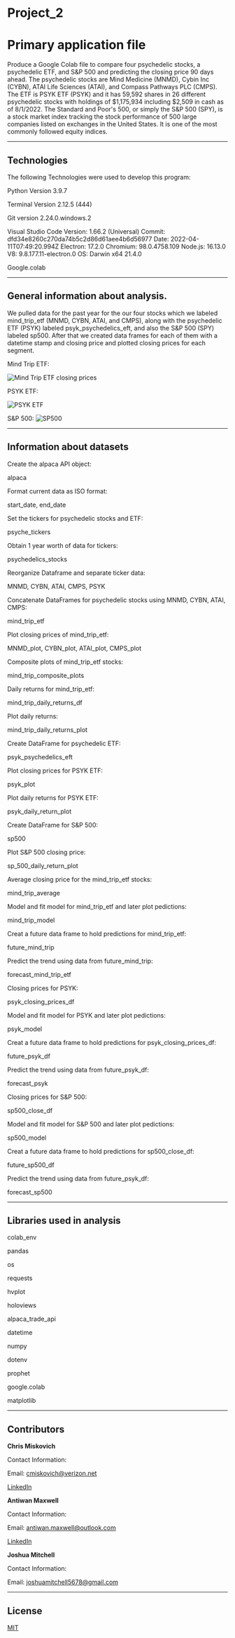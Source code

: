 # Project_2
# Primary application file

Produce a Google Colab file to compare four psychedelic stocks, a psychedelic ETF, and S&P 500 and predicting the closing price 90 days ahead.  The psychedelic stocks are Mind Medicine (MNMD), Cybin Inc (CYBN), ATAI Life Sciences (ATAI), and Compass Pathways PLC (CMPS).  The ETF is PSYK ETF (PSYK) and it has 59,592 shares in 26 different psychedelic stocks with holdings of $1,175,934 including $2,509 in cash as of 8/1/2022.  The Standard and Poor's 500, or simply the S&P 500 (SPY), is a stock market index tracking the stock performance of 500 large companies listed on exchanges in the United States. It is one of the most commonly followed equity indices.


---

## Technologies

The following Technologies were used to develop this program:

Python 
    Version 3.9.7

Terminal
    Version 2.12.5 (444)
 
Git version 2.24.0.windows.2

Visual Studio Code
    Version: 1.66.2 (Universal)
    Commit: dfd34e8260c270da74b5c2d86d61aee4b6d56977
    Date: 2022-04-11T07:49:20.994Z
    Electron: 17.2.0
    Chromium: 98.0.4758.109
    Node.js: 16.13.0
    V8: 9.8.177.11-electron.0
    OS: Darwin x64 21.4.0
    
    
Google.colab
    


---

## General information about analysis.

We pulled data for the past year for the our four stocks which we labeled mind_trip_etf (MNMD, CYBN, ATAI, and CMPS), along with the psychedelic ETF (PSYK) labeled psyk_psychedelics_eft, and also the S&P 500 (SPY) labeled sp500.  After that we created data frames for each of them with a datetime stamp and closing price and plotted closing prices for each segment.

Mind Trip ETF:

![Mind Trip ETF closing prices](/Mind_trip_ETF_closing_prices.png)


PSYK ETF:

![PSYK ETF](/PSYK_ETF_CLOSE.png)

S&P 500:
![SP500](/SP500_Close.png)












---

## Information about datasets

Create the alpaca API object:

alpaca

Format current data as ISO format:

start_date, end_date

Set the tickers for psychedelic stocks and ETF:

psyche_tickers

Obtain 1 year worth of data for tickers:

psychedelics_stocks

Reorganize Dataframe and separate ticker data:

MNMD, CYBN, ATAI, CMPS, PSYK

Concatenate DataFrames for psychedelic stocks using MNMD, CYBN, ATAI, CMPS:

mind_trip_etf

Plot closing prices of mind_trip_etf:

MNMD_plot, CYBN_plot, ATAI_plot, CMPS_plot

Composite plots of mind_trip_etf stocks:

mind_trip_composite_plots

Daily returns for mind_trip_etf:

mind_trip_daily_returns_df

Plot daily returns:

mind_trip_daily_returns_plot

Create DataFrame for psychedelic ETF:

psyk_psychedelics_eft

Plot closing prices for PSYK ETF:

psyk_plot

Plot daily returns for PSYK ETF:

psyk_daily_return_plot

Create DataFrame for S&P 500:

sp500

Plot S&P 500 closing price:

sp_500_daily_return_plot

Average closing price for the mind_trip_etf stocks:

mind_trip_average

Model and fit model for mind_trip_etf and later plot pedictions:

mind_trip_model

Creat a future data frame to hold predictions for mind_trip_etf:

future_mind_trip

Predict the trend using data from future_mind_trip:

forecast_mind_trip_etf

Closing prices for PSYK:

psyk_closing_prices_df

Model and fit model for PSYK and later plot pedictions:

psyk_model

Creat a future data frame to hold predictions for psyk_closing_prices_df:

future_psyk_df

Predict the trend using data from future_psyk_df:

forecast_psyk

Closing prices for S&P 500:

sp500_close_df

Model and fit model for S&P 500 and later plot pedictions:

sp500_model

Creat a future data frame to hold predictions for sp500_close_df:

future_sp500_df

Predict the trend using data from future_psyk_df:

forecast_sp500

---

## Libraries used in analysis

colab_env

pandas

os

requests

hvplot

holoviews

alpaca_trade_api

datetime

numpy

dotenv

prophet

google.colab

matplotlib

---

## Contributors


**Chris Miskovich**

Contact Information:

Email: cmiskovich@verizon.net

[LinkedIn](https://www.linkedin.com/in/christopher-miskovich-9a61b0234/) 



**Antiwan Maxwell**

Contact Information:

Email: antiwan.maxwell@outlook.com

[LinkedIn](https://www.linkedin.com/in/antiwan-maxwell-205a11233/) 



**Joshua Mitchell**

Contact Information:

Email: joshuamitchell5678@gmail.com



---

## License

[MIT](/license.txt)
